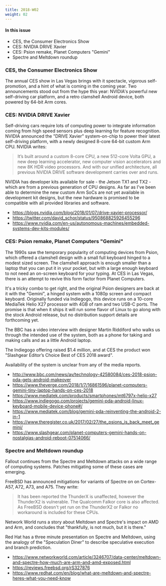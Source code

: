 ```yaml
---
title: 2018-W02
weight: 02
---
```


#### In this issue

* CES, the Consumer Electronics Show
* CES: NVIDIA DRIVE Xavier
* CES: Psion remake, Planet Computers "Gemini"
* Spectre and Meltdown roundup

### CES, the Consumer Electronics Show

The annual CES show in Las Vegas brings with it spectacle,
vigorous self-promotion, and a hint of what is coming in
the coming year. Two announcements stood out from the hype
this year: NVIDIA's powerful new self-driving car platform,
and a retro clamshell Android device, both powered by 64-bit
Arm cores.

### CES: NVIDIA DRIVE Xavier 

Self-driving cars require lots of computing power to
integrate information coming from high speed sensors
plus deep learning for feature recognition. NVIDIA
announced the "DRIVE Xavier" system-on-chip to power
their latest self-driving platform, with a newly designed 8-core
64-bit custom Arm CPU. NVIDIA writes:

> It’s built around a custom 8-core CPU, a new 512-core Volta GPU,
a new deep learning accelerator, new computer vision accelerators
and new 8K HDR video processors. And with our unified architecture,
all previous NVIDIA DRIVE software development carries over and
runs.

NVIDIA has developer kits available for sale - the Jetson TX1 and TX2 -
which are from a previous generation of CPU designs. As far as
I've been able to determine the new custom Arm SoCs are not
yet available in development kit designs, but the new hardware
is promised to be compatible with all provided libraries and software.

* https://blogs.nvidia.com/blog/2018/01/07/drive-xavier-processor/
* https://twitter.com/david_schor/status/950868825926455296
* https://www.nvidia.com/en-us/autonomous-machines/embedded-systems-dev-kits-modules/

### CES: Psion remake, Planet Computers "Gemini"

The 1990s saw the temporary popularity of computing devices
from Psion, which offered a clamshell design with a small full
keyboard hinged to a modest sized screen. The clamshell approach
is enough smaller than a laptop that you can put it in your pocket,
but with a large enough keyboard to not need an on-screen keyboard
for your typing. At CES in Las Vegas, there is an attempt to revive
this form factor from Planet Computers.

It's a tricky combo to get right, and the original Psion designers
are back at it with the "Gemini", a hinged system with a 1080p screen
and compact keyboard. Originally funded via Indiegogo, this device
runs on a 10-core MediaTek Helio X27 processor with 4GB of ram and 
two USB-C ports. The promise is that when it ships it will run some
flavor of Linux to go along with the stock Android release, but no
distribution support details are forthcoming yet.

The BBC has a video interview with designer Martin Riddiford
who walks us through the intended use of the system, both as
a phone for taking and making calls and as a little Android
laptop. 

The Indiegogo offering raised $1.4 million, and at CES the
product won "Slashgear Editor’s Choice Best of CES 2018 award".

Availability of the system is unclear from any of the media reports.

* http://www.bbc.com/news/av/technology-42580084/ces-2018-psion-pda-gets-android-makeover
* https://www.theverge.com/2018/1/7/16861596/planet-computers-gemini-tiny-laptop-hands-on-ces-2018
* https://www.mediatek.com/products/smartphones/mt6797x-helio-x27
* https://www.indiegogo.com/projects/gemini-pda-android-linux-keyboard-mobile-device-phone#/
* https://www.mediatek.com/blog/gemini-pda-reinventing-the-android-2-in-1
* https://www.theregister.co.uk/2017/02/27/the_psions_is_back_meet_gemini/
* https://www.slashgear.com/planet-computers-gemini-hands-on-nostalgias-android-reboot-07514066/

### Spectre and Meltdown roundup

Fallout continues from the Spectre and Meltdown attacks on a wide
range of computing systems. Patches mitigating some of these cases
are emerging.

FreeBSD has announced mitigations for variants of Spectre on on
Cortex-A57, A72, A73, and A75. They write:

> It has been reported the ThunderX
is unaffected, however the ThunderX2 is vulnerable. The Qualcomm
Falkor core is also affected. As FreeBSD doesn't yet run on the
ThunderX2 or Falkor no workaround is included for these CPUs.

Network World runs a story about Meltdown and Spectre's impact on 
AMD and Arm, and concludes that "thankfully, is not much, but it is there."

Red Hat has a three minute presentation on Spectre and Meltdown, using
the analogy of the "Speculation Diner" to describe speculative execution
and branch prediction.

* https://www.networkworld.com/article/3246707/data-center/meltdown-and-spectre-how-much-are-arm-and-amd-exposed.html
* https://reviews.freebsd.org/rS327876
* https://www.redhat.com/en/blog/what-are-meltdown-and-spectre-heres-what-you-need-know
